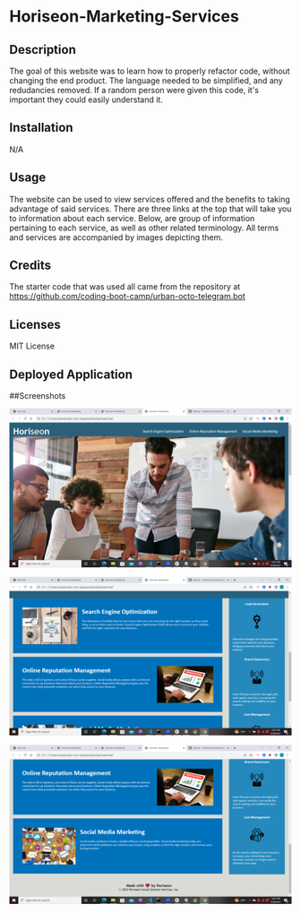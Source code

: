 # Horiseon-Marketing-Services

## Description

The goal of this website was to learn how to properly refactor code, without changing the end product. The language needed to be simplified, and any redudancies removed. If a random person were given this code, it's important they could easily understand it.

## Installation

N/A

## Usage

The website can be used to view services offered and the benefits to taking advantage of said services. There are three links at the top that will take you to information about each service. Below, are group of information pertaining to each service, as well as other related terminology. All terms and services are accompanied by images depicting them. 

## Credits

The starter code that was used all came from the repository at https://github.com/coding-boot-camp/urban-octo-telegram.bot

## Licenses

MIT License

## Deployed Application



##Screenshots

![(/JFleshren/Horiseon-Marketing-Services/blob/main/assets/images/Screenshot(6).png)](https://github.com/JFleshren/Horiseon-Marketing-Services/blob/main/assets/images/Screenshot%20(4).png)


![(/JFleshren/Horiseon-Marketing-Services/blob/main/assets/images/Screenshot(6).png)](https://github.com/JFleshren/Horiseon-Marketing-Services/blob/main/assets/images/Screenshot%20(5).png)


![(/JFleshren/Horiseon-Marketing-Services/blob/main/assets/images/Screenshot(6).png)](https://github.com/JFleshren/Horiseon-Marketing-Services/blob/main/assets/images/Screenshot%20(6).png)
